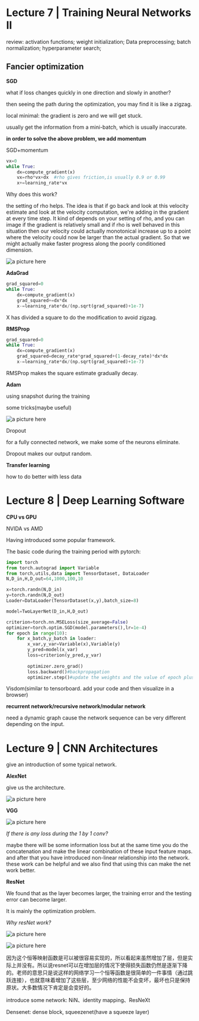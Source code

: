 #   Lecture 7 | Training Neural Networks II                                                                                                                                                                                                                                                                                                                                                                                                                                                                                                                                                                                                                                                                                                                                                                                                                                                                                                                                                                                                                                                                                                                                                                                                                                                                                                                                                                                                                                                                                                                                                                                                                                                                                                                                                                                                                                                                                                                                                                                                                                                                                                                                                                                                                                                                                                                                                                                                                                                                                                                                                                                                                                                                                                                                                                                                                                                                                                                                                                                                                                                                                                                                                                                                                                                                                                                                                                                                                                                                                                                                                                                                                                                                                                                                                                                                                                                                                                                                                                                                                                                                                                                                                                                                                                                                                                                                                                                                                                                                                                                                                                                                                                                                                                                                                                                                                                                                                                                                                                                                                                                                                                                                                                                                                                                                                                                                                                                                                                                                                                                                                                                                                                                                                                                                                                                                                                                                                                                                                                                                                                                                                                                                                                                                                                                                                                                                                                                                                                                                                                                                                                                                                                                                                                                                                                                                                                                                                                                                                                                                                                                                                                                                                                                                                                                                                                                                                                                                                                                                                                                                                                                                                                                                                                                                                                                                                                                                                                                                                                                                                                                                                                                                                                                                                                                                                                                                                                                                                                                                                                                                                                                                                                                                                                                                                                                                                                                                                                                                                                                                                                                                                                                                                                                                                                                                                                                                                                                                                                                                                                                                                                                                                                                                                                                                                                                                                                                                                                                                                                                                                                                                                                                                                                                                                                                                                                                                                                                                                                                                                                                                                                                                                                                                                                                                                                                                                                                                                                                                                                                                                                                                                                                                                                                                                                                                                                                                                                                                                                                                                                                                                                                                                                                                                                                                                                                                                                                                                                                                                                                                                                                                                                                                                                                                                                                                                                                                                                                                                                                                                                                                                                                                                                                                                                                                                                                                                                                                                                                                                                                                                                                                                                                                                                                                                                                                                                                                                                                                                                                                                                                                                                                                                                                                                                                                                                                                                                                                                                                                                                                                                                                                                                                                                                                                                                                                                                                                                                                                                                                                                                                                                                                                                                                                                                                                                                                                                                                                                                                                                                                                                                                                                                                                                                                                                                                                                                                                                                                                                                                                                                                                                                                                                                                                                                                                                                                                                                                                                                                                                                                                                                                                                                                                                                                                                                                                                                                                                                                                                                                                                                                                                                                                                                                                                                                                                                                                                                                                                                                                                                                                                                                                                                                                                                                                                                                                                                                                                                                                                                                                                                                                                                                                                                                                                                                                                                                                                                                                                                                                                                                                                                                                                                                                                                                                                                                                                                                                                                                                                                                                                                                                                                                                                                                                                                                                                                                                                                                                                                                                                                                                                                                                                                                                                                                                                                                                                                                                                                                                                                                                                                                                                                                                                                                                                                                                                                                                                                                                                                                                                                                                                                                                                                                                                                                                                                                                                                                                                                                                                                                                                                                                                                                                                                                                                                                                                                                                                                                                                                                                                                                                                                                                                                                                                                                                                                                                                                                                                                                                                                                                                                                                                                                                                                                                                                                                                                                                                                                                                                                                                                                                                                                                                                                                                                                                                                                                                                                                                                                                                                                                                                                                                                                                                                                                                                                                                                                                                                                                                                                                                                                                                                                                                                                                                                                                                                                                                                                                                                                                                                                                                                                                                                                                                                                                                                                                                                                                                                                                                                                                                                                                                                                                                                                                                                                                                                                                                                                                                                                                                                                                                                                                                                                                                                                                                                                                                                                                                                                                                                                                                                                                                                                                                                                                                                                                                                                                                                                                                                                                                                                                                                                                                                                                                                                                                                                     

review: activation functions; weight initialization; Data preprocessing; batch normalization; hyperparameter search; 

## Fancier optimization

**SGD**

what if loss changes quickly in one direction and slowly in another?

then seeing the path during the optimization, you may find it is like a zigzag.  

local minimal: the gradient is zero and we will get stuck.

usually get the information from a mini-batch, which is usually inaccurate.

**in order to solve the above problem, we add momentum**

SGD+momentum

```python
vx=0
while True:
    dx=compute_gradient(x)
    vx=rho*vx+dx  #rho gives friction,is usually 0.9 or 0.99
    x+=learning_rate*vx
```

Why does this work?

the setting of rho helps. The idea is that if go back and look at this velocity estimate and look at the velocity computation, we're adding in the gradient at every time step. It kind of depends on your setting of rho, and you can image if the gradient is relatively small and if rho is well behaved in this situation  then our velocity could actually monotonical increase up to a point where the velocity could now be larger than the actual gradient. So that we might actually make faster progress along the poorly conditioned dimension.

![a picture here](https://i.loli.net/2021/05/13/7fsZ3WJwD4KUncX.png)

**AdaGrad**

```python
grad_squared=0
while True:
    dx=compute_gradient(x)
    grad_squared+=dx*dx
    x-=learning_rate*dx/(np.sqrt(grad_squared)+1e-7)
```

X has divided a square to do the modification to avoid zigzag.

**RMSProp**

```python
grad_squared=0
while True:
    dx=compute_gradient(x)
    grad_squared=decay_rate*grad_squared+(1-decay_rate)*dx*dx
    x-=learning_rate*dx/(np.sqrt(grad_squared)+1e-7)
```

RMSProp makes the square estimate gradually decay.

**Adam**

using snapshot during the training

some tricks(maybe useful)

![a picture here](https://i.loli.net/2021/05/13/kNp2n9rFCgZRi31.png)

Dropout

for a fully connected network, we make some of the neurons eliminate.

Dropout makes our output random.

**Transfer learning**

how to do better with less data

# Lecture 8 | Deep Learning Software

**CPU vs GPU**

NVIDA vs AMD

Having introduced some popular framework. 

The basic code during the training period with pytorch:

```python
import torch
from torch.autograd import Variable
from torch,utils,data import TensorDataset, DataLoader
N,D_in,H,D_out=64,1000,100,10

x=torch.randn(N,D_in)
y=torch.randn(N,D_out)
Loader=DataLoader(TensorDataset(x,y),batch_size=8)

model=TwoLayerNet(D_in,H,D_out)

criterion=torch.nn.MSELoss(size_average=False)
optimizer=torch.optim.SGD(model.parameters(),lr=1e-4)
for epoch in range(10):
    for x_batch,y_batch in loader:
        x_var,y_var=Variable(x),Variable(y)
        y_pred=model(x_var)
        loss=criterion(y_pred,y_var)
        
        optimizer.zero_grad()
        loss.backward()#backpropagation
        optimizer.step()#update the weights and the value of epoch plus 1
```

Visdom(similar to tensorboard. add your code and then visualize in a browser)

**recurrent network/recursive network/modular network**

need a dynamic graph cause the network sequence can be very different depending on the input.

# Lecture 9 | CNN Architectures

give an introduction of some typical network.

**AlexNet**

give us the architecture. 

![a picture here](https://i.loli.net/2021/05/14/JZNKkr9VoqmfvlB.png)

**VGG**

![a picture here](https://i.loli.net/2021/05/14/smA6TZzSaNyf8uM.png)

*If there is any loss during the 1 by 1 conv?*

maybe there will be some information loss but at the same time you do the concatenation and make the linear combination of these input feature maps. and after that you have introduced non-linear relationship into the network. these work can be helpful and we also find that using this can make the net work better.

**ResNet**

We found that as the layer becomes larger, the training error and the testing error can become larger.

It is mainly the optimization problem.

*Why resNet work?*

![a picture here](https://i.loli.net/2021/05/14/NBqPWK342etlJRw.png)

![a picture here](https://i.loli.net/2021/05/14/oE8WGqZNxm4BDQS.png)

因为这个恒等映射函数是可以被很容易实现的，所以看起来虽然增加了层，但是实际上并没有。所以说resnet可以在增加层的情况下使得损失函数仍然是逐渐下降的。老师的意思只是说这样的网络学习一个恒等函数是很简单的一件事情（通过跳跃连接），也就意味着增加了这些层，至少网络的性能不会变坏，最坏也只是保持原状。大多数情况下肯定是会变好的。

introduce some network: NiN、identity mapping、ResNeXt

Densenet: dense block, squeezenet(have a squeeze layer)

